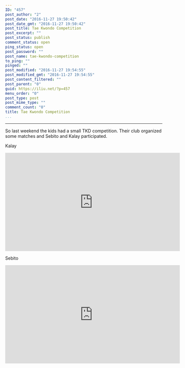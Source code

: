 ```yaml
---
ID: "457"
post_author: "2"
post_date: "2016-11-27 19:50:42"
post_date_gmt: "2016-11-27 19:50:42"
post_title: Tae Kwondo Competition
post_excerpt: ""
post_status: publish
comment_status: open
ping_status: open
post_password: ""
post_name: tae-kwondo-competition
to_ping: ""
pinged: ""
post_modified: "2016-11-27 19:54:55"
post_modified_gmt: "2016-11-27 19:54:55"
post_content_filtered: ""
post_parent: "0"
guid: https://iliu.net/?p=457
menu_order: "0"
post_type: post
post_mime_type: ""
comment_count: "0"
title: Tae Kwondo Competition
...
```

---

So last weekend the kids had a small TKD competition.  Their club organized some matches and Sebito and Kalay participated.

Kalay

<iframe width="560" height="315" src="https://www.youtube.com/embed/4rBO6E8Sdx0" frameborder="0" allow="autoplay; encrypted-media" allowfullscreen></iframe>

Sebito

<iframe width="560" height="315" src="https://www.youtube.com/embed/videoseries?list=PLP2kcqQRT5LHTcqnfAdVCQCKbf1EaeQCo" frameborder="0" allow="autoplay; encrypted-media" allowfullscreen></iframe>


